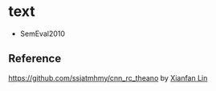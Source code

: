 # text
+ SemEval2010

## Reference
https://github.com/ssjatmhmy/cnn_rc_theano by [Xianfan Lin](https://github.com/ssjatmhmy)
